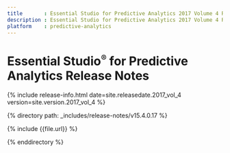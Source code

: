 ```yaml
---
title       : Essential Studio for Predictive Analytics 2017 Volume 4 Release Notes
description : Essential Studio for Predictive Analytics 2017 Volume 4 Release Notes
platform    : predictive-analytics
---
```


# Essential Studio<sup style="font-size:70%">&reg;</sup> for Predictive Analytics Release Notes 

{% include release-info.html date=site.releasedate.2017_vol_4 version=site.version.2017_vol_4 %} 

{% directory path: _includes/release-notes/v15.4.0.17 %}

{% include {{file.url}} %}

{% enddirectory %}